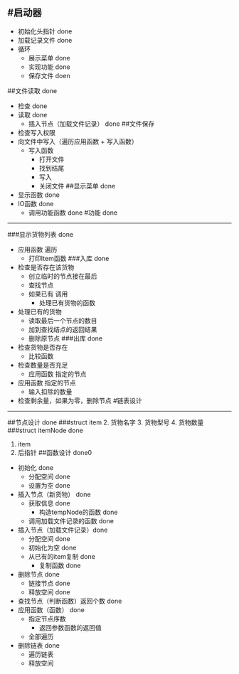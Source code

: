 #启动器
---
- 初始化头指针 done
- 加载记录文件 done
- 循环
	- 展示菜单 done
	- 实现功能 done
	- 保存文件 doen

##文件读取 done
- 检查 done
- 读取 done
	- 插入节点（加载文件记录） done
##文件保存
- 检查写入权限
- 向文件中写入（遍历应用函数 + 写入函数）
	- 写入函数
		- 打开文件
		- 找到结尾
		- 写入
		- 关闭文件
##显示菜单 done
- 显示函数 done
- IO函数 done
	- 调用功能函数 done
#功能 done
---
###显示货物列表 done
- 应用函数 遍历
	- 打印Item函数
###入库	done
- 检查是否存在该货物
	- 创立临时的节点接在最后
	- 查找节点
	- 如果已有 调用
		- 处理已有货物的函数
- 处理已有的货物
	- 读取最后一个节点的数目
	- 加到查找结点的返回结果
	- 删除原节点
###出库	done
- 检查货物是否存在
	- 比较函数
- 检查数量是否充足
	- 应用函数 指定的节点
- 应用函数 指定的节点
	- 输入扣除的数量
- 检查剩余量，如果为零，删除节点
#链表设计
---
##节点设计 done
###struct item
2. 货物名字
3. 货物型号
4. 货物数量
###struct itemNode done
1. item
2. 后指针
##函数设计 done0
- 初始化 done
	- 分配空间 done
	- 设置为空 done
- 插入节点（新货物） done
	- 获取信息 done
		- 构造tempNode的函数 done
	- 调用加载文件记录的函数 done
- 插入节点（加载文件记录）done
	- 分配空间 done
	- 初始化为空 done
	- 从已有的item复制 done
		- 复制函数 done
- 删除节点 done
	- 链接节点 done
	- 释放空间 done
- 查找节点（判断函数）返回个数 done
- 应用函数（函数） done
	- 指定节点序数
		- 返回参数函数的返回值
	- 全部遍历
- 删除链表 done
	- 遍历链表
	- 释放空间